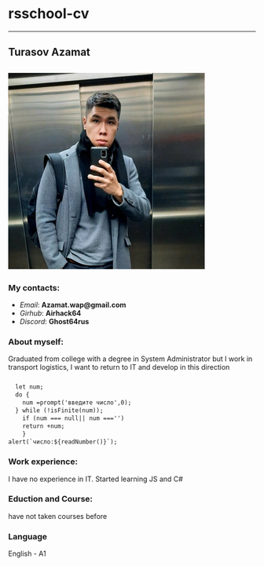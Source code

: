#  rsschool-cv
---
 ##  __Turasov Azamat__ 
 ![](foto.jpg)
---
### My contacts:
* _Email_: __Azamat.wap@gmail.com__
* _Girhub_: __Airhack64__
* _Discord_: __Ghost64rus__
### About myself:
Graduated from college with a degree in System Administrator
but I work in transport logistics, I want to return to IT and develop in this direction

###
``` function readNumber(){
  let num;
  do {
    num =prompt('введите число',0);
  } while (!isFinite(num));
    if (num === null|| num ==='')
    return +num;
    }  
alert(`число:${readNumber()}`);
```
### Work experience: 
 I have no experience in IT. Started learning JS and C#
### Eduction and Course:
have not taken courses before
### Language
English - A1

